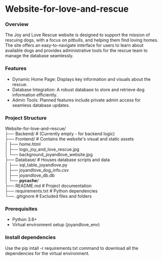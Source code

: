 # Website-for-love-and-rescue

### Overview
The Joy and Love Rescue website is designed to support the mission of rescuing dogs, with a focus on pitbulls, and helping them find loving homes. The site offers an easy-to-navigate interface for users to learn about available dogs and provides administrative tools for the rescue team to manage the database seamlessly.

### Features
- Dynamic Home Page: Displays key information and visuals about the rescue.
- Database Integration: A robust database to store and retrieve dog information efficiently.
- Admin Tools: Planned features include private admin access for seamless database updates.

### Project Structure

Website-for-love-and-rescue/ <br>
├── Backend/             # (Currently empty - for backend logic) <br>
├── Frontend/            # Contains the website's visual and static assets <br>
│   ├── home.html <br>
│   ├── logo_joy_and_love_rescue.jpg <br>
│   └── background_joyandlove_website.jpg <br>
├── Database/            # Houses database scripts and data <br>
│   ├── sql_table_joyandlove.py <br>
│   ├── joyandlove_dog_info.csv <br>
│   ├── joyandlove_db.db <br>
│   └── __pycache__/ <br>
├── README.md            # Project documentation <br>
├── requirements.txt     # Python dependencies <br>
└── .gitignore           # Excluded files and folders <br>

### Prerequisites
- Python 3.8+
- Virtual environment setup (joyandlove_env)

### Install dependencies
Use the pip intall -r requirements.txt command to download all the dependencies for the virtual environment.